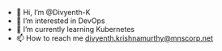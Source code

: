 - 👋 Hi, I’m @Divyenth-K
- 👀 I’m interested in DevOps
- 🌱 I’m currently learning Kubernetes
- 📫 How to reach me divyenth.krishnamurthy@mnscorp.net

<!---
Divyenth-K/Divyenth-K is a ✨ special ✨ repository because its `README.md` (this file) appears on your GitHub profile.
You can click the Preview link to take a look at your changes.
--->

